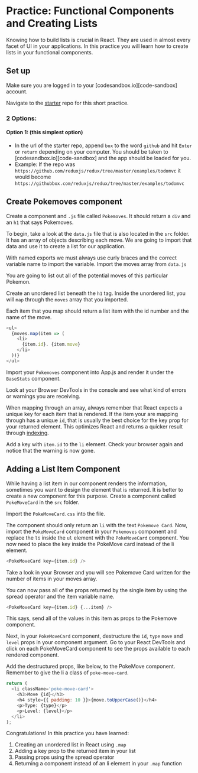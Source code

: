 # Practice: Functional Components and Creating Lists

Knowing how to build lists is crucial in React.
They are used in almost every facet of UI in your applications.
In this practice you will learn how to create lists in your functional
components.

## Set up

Make sure you are logged in to your [codesandbox.io][code-sandbox] account.

Navigate to the [starter][starter] repo for this short practice.

### 2 Options:

#### Option 1: (this simplest option)

- In the url of the starter repo, append `box` to the word `github` and hit
  `Enter` or `return` depending on your computer. You should be taken to
  [codesandbox.io][code-sandbox] and the app should be loaded for you.
- Example: If the repo was
  `https://github.com/reduxjs/redux/tree/master/examples/todomvc` it would
  become `https://githubbox.com/reduxjs/redux/tree/master/examples/todomvc`

## Create Pokemoves component

Create a component and `.js` file called `Pokemoves`. It should return a
`div` and an `h1` that says Pokemoves.

To begin, take a look at the `data.js` file that is also located in the `src`
folder. It has an array of objects describing each move.
We are going to import that data and use it to create a list for our
application.

With named exports we must always use curly braces and the correct variable
name to import the variable. Import the moves array from `data.js`

You are going to list out all of the potential moves of this particular Pokemon.

Create an unordered list beneath the `h1` tag.
Inside the unordered list, you will `map` through the `moves` array that you
imported.

Each item that you map should return a list item with the id number and the
name of the move.

```js
<ul>
  {moves.map(item => (
    <li>
      {item.id}. {item.move}
    </li>
  ))}
</ul>
```

Import your `Pokemoves` component into App.js and render it under the
 `BaseStats` component. 

Look at your Browser DevTools in the console and see what kind of errors or
warnings you are receiving.

When mapping through an array, always remember that React expects a unique
key for each item that is rendered. If the item your are mapping through
has a unique `id`, that is usually the best choice for the key prop for your
returned element. This optimizes React and returns a quicker result through
[indexing][keys-and-lists].

Add a key with `item.id` to the `li` element.
Check your browser again and notice that the warning is now gone.

## Adding a List Item Component

While having a list item in our component renders the information, sometimes you
want to design the element that is returned. It is better to create a new
component for this purpose. Create a component called `PokeMoveCard` in the
`src` folder.

Import the `PokeMoveCard.css` into the file.

The component should only return an `li` with the text `Pokemove Card`.
Now, import the `PokeMoveCard` component in your `Pokemoves` component and
replace the `li` inside the `ul` element with the `PokeMoveCard` component.
You now need to place the key inside the PokeMove card instead of the li
element.

```js
<PokeMoveCard key={item.id} />
```

Take a look in your Browser and you will see Pokemove Card written for the
number of items in your moves array.

You can now pass all of the props returned by the single item
by using the spread operator and the item variable name.

```js
<PokeMoveCard key={item.id} {...item} />
```

This says, send all of the values in this item as props to the
Pokemove component.

Next, in your `PokeMoveCard` component, destructure the `id`, `type` `move` and
`level` props in your component argument. Go to your React DevTools and click on
each PokeMoveCard component to see the props available to each rendered
component.

Add the destructured props, like below, to the PokeMove component. Remember to
give the li a class of `poke-move-card`.

```js
return (
  <li className='poke-move-card'>
    <h3>Move {id}</h3>
    <h4 style={{ padding: 10 }}>{move.toUpperCase()}</h4>
    <p>Type: {type}</p>
    <p>Level: {level}</p>
  </li>
);
```

Congratulations! In this practice you have learned:

1. Creating an unordered list in React using `.map`
2. Adding a key prop to the returned item in your list
3. Passing props using the spread operator
4. Returning a component instead of an li element in your `.map` function

[starter]: https://github.com/orgs/appacademy-starters/repositories?type=all
[keys-and-lists]: https://beta.reactjs.org/learn/rendering-lists#keeping-list-items-in-order-with-key
